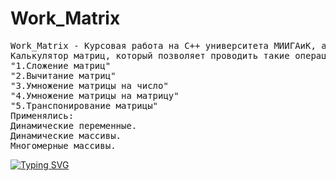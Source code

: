 # Work_Matrix
<pre>
Work_Matrix - Курсовая работа на С++ университета МИИГАиК, а точнее,
Калькулятор матриц, который позволяет проводить такие операции над матрциами, как: 
"1.Сложение матриц"
"2.Вычитание матриц" 
"3.Умножение матрицы на число" 
"4.Умножение матрицы на матрицу" 
"5.Транспонирование матрицы" 
Применялись:
Динамические переменные.
Динамические массивы.
Многомерные массивы.
</pre>
[![Typing SVG](https://readme-typing-svg.herokuapp.com?color=%2336BCF7&lines=Калькулятор+Матриц+на+C<plus><plus>)](https://git.io/typing-svg)
